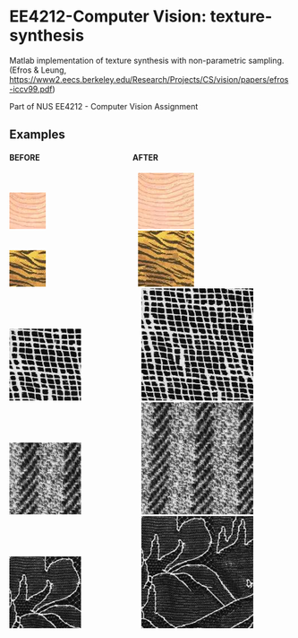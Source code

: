 # EE4212-Computer Vision: texture-synthesis
Matlab implementation of texture synthesis with non-parametric sampling. (Efros &amp; Leung, https://www2.eecs.berkeley.edu/Research/Projects/CS/vision/papers/efros-iccv99.pdf)

Part of NUS EE4212 - Computer Vision Assignment

## Examples
#### BEFORE &emsp; &emsp; &emsp; &emsp; &emsp; &emsp; &emsp; &emsp; &emsp; &nbsp; AFTER
![texture2_bef](./texture/texture2.jpg) &emsp; &emsp; &emsp; &emsp; &emsp; &emsp; &emsp; &emsp; &emsp; ![texture2_aft](./outputs/texture2_synth.jpg)  
![texture5_bef](./texture/texture5.jpg) &emsp; &emsp; &emsp; &emsp; &emsp; &emsp; &emsp; &emsp; &emsp; ![texture5_aft](./outputs/texture5_synth.jpg)  
![texture8_bef](./texture/texture8.jpg) &emsp; &emsp; &emsp; &emsp; &emsp; &emsp;![texture8_aft](./outputs/texture8_synth.jpg)  
![texture9_bef](./texture/texture9.jpg) &emsp; &emsp; &emsp; &emsp; &emsp; &emsp;![texture9_aft](./outputs/texture9_synth.jpg)    
![texture10_bef](./texture/texture10.jpg) &emsp; &emsp; &emsp; &emsp; &emsp; &emsp;![texture10_aft](./outputs/texture10_synth.jpg)  

